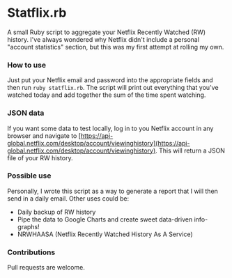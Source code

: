 # Statflix.rb
A small Ruby script to aggregate your Netflix Recently Watched (RW) history. I've always wondered why Netflix didn't include a personal "account statistics" section, but this was my first attempt at rolling my own.

### How to use
Just put your Netflix email and password into the appropriate fields and then run `ruby statflix.rb`. The script will print out everything that you've watched today and add together the sum of the time spent watching.

### JSON data
If you want some data to test locally, log in to you Netflix account in any browser and navigate to [https://api-global.netflix.com/desktop/account/viewinghistory](https://api-global.netflix.com/desktop/account/viewinghistory). This will return a JSON file of your RW history.

### Possible use
Personally, I wrote this script as a way to generate a report that I will then send in a daily email. Other uses could be:

- Daily backup of RW history
- Pipe the data to Google Charts and create sweet data-driven info-graphs!
- NRWHAASA (Netflix Recently Watched History As A Service)

### Contributions
Pull requests are welcome.